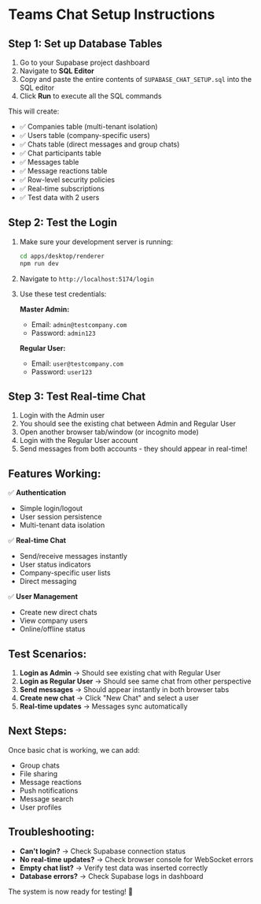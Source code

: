 # Teams Chat Setup Instructions

## Step 1: Set up Database Tables

1. Go to your Supabase project dashboard
2. Navigate to **SQL Editor**
3. Copy and paste the entire contents of `SUPABASE_CHAT_SETUP.sql` into the SQL editor
4. Click **Run** to execute all the SQL commands

This will create:
- ✅ Companies table (multi-tenant isolation)
- ✅ Users table (company-specific users)
- ✅ Chats table (direct messages and group chats)
- ✅ Chat participants table
- ✅ Messages table
- ✅ Message reactions table
- ✅ Row-level security policies
- ✅ Real-time subscriptions
- ✅ Test data with 2 users

## Step 2: Test the Login

1. Make sure your development server is running:
   ```bash
   cd apps/desktop/renderer
   npm run dev
   ```

2. Navigate to `http://localhost:5174/login`

3. Use these test credentials:

   **Master Admin:**
   - Email: `admin@testcompany.com`
   - Password: `admin123`

   **Regular User:**
   - Email: `user@testcompany.com`  
   - Password: `user123`

## Step 3: Test Real-time Chat

1. Login with the Admin user
2. You should see the existing chat between Admin and Regular User
3. Open another browser tab/window (or incognito mode)
4. Login with the Regular User account
5. Send messages from both accounts - they should appear in real-time!

## Features Working:

✅ **Authentication**
- Simple login/logout
- User session persistence
- Multi-tenant data isolation

✅ **Real-time Chat**
- Send/receive messages instantly
- User status indicators
- Company-specific user lists
- Direct messaging

✅ **User Management**
- Create new direct chats
- View company users
- Online/offline status

## Test Scenarios:

1. **Login as Admin** → Should see existing chat with Regular User
2. **Login as Regular User** → Should see same chat from other perspective  
3. **Send messages** → Should appear instantly in both browser tabs
4. **Create new chat** → Click "New Chat" and select a user
5. **Real-time updates** → Messages sync automatically

## Next Steps:

Once basic chat is working, we can add:
- Group chats
- File sharing
- Message reactions
- Push notifications
- Message search
- User profiles

## Troubleshooting:

- **Can't login?** → Check Supabase connection status
- **No real-time updates?** → Check browser console for WebSocket errors
- **Empty chat list?** → Verify test data was inserted correctly
- **Database errors?** → Check Supabase logs in dashboard

The system is now ready for testing! 🚀 